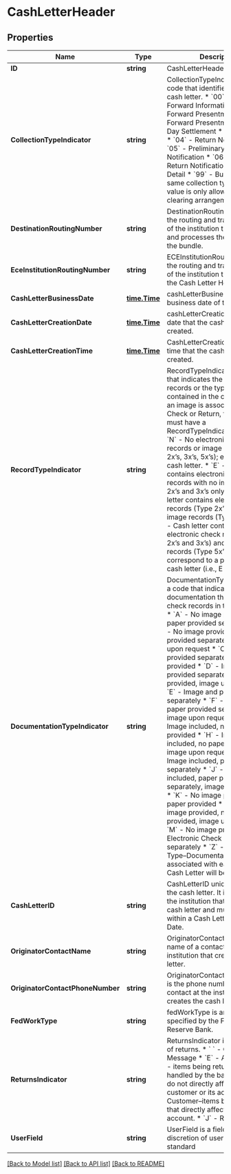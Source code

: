 # CashLetterHeader

## Properties

Name | Type | Description | Notes
------------ | ------------- | ------------- | -------------
**ID** | **string** | CashLetterHeader ID | [optional] 
**CollectionTypeIndicator** | **string** | CollectionTypeIndicator is a code that identifies the type of cash letter.  * &#x60;00&#x60; - Preliminary Forward Information * &#x60;01&#x60; - Forward Presentment * &#x60;02&#x60; - Forward Presentment - Same-Day Settlement * &#x60;03&#x60; - Return * &#x60;04&#x60; - Return Notification * &#x60;05&#x60; - Preliminary Return Notification * &#x60;06&#x60; - Final Return Notification * &#x60;20&#x60; - No Detail * &#x60;99&#x60; - Bundles not the same collection type. Use of the value is only allowed by clearing arrangement.  | [optional] 
**DestinationRoutingNumber** | **string** | DestinationRoutingNumber is the routing and transit number of the institution that receives and processes the cash letter or the bundle. | [optional] 
**EceInstitutionRoutingNumber** | **string** | ECEInstitutionRoutingNumber is the routing and transit number of the institution that creates the Cash Letter Header record. | [optional] 
**CashLetterBusinessDate** | [**time.Time**](time.Time.md) | cashLetterBusinessDate is the business date of the cash letter. | [optional] 
**CashLetterCreationDate** | [**time.Time**](time.Time.md) | cashLetterCreationDate is the date that the cash letter is created. | [optional] 
**CashLetterCreationTime** | [**time.Time**](time.Time.md) | CashLetterCreationTime is the time that the cash letter is created. | [optional] 
**RecordTypeIndicator** | **string** | RecordTypeIndicator is a code that indicates the presence of records or the type of records contained in the cash letter. If an image is associated with any Check or Return, the cash letter must have a RecordTypeIndicator of I or F.  * &#x60;N&#x60; - No electronic check records or image records (Type 2x’s, 3x’s, 5x’s); e.g., an empty cash letter. * &#x60;E&#x60; - Cash letter contains electronic check records with no images (Type 2x’s and 3x’s only). * &#x60;I&#x60; - Cash letter contains electronic check records (Type 2x’s, 3x’s) and image records (Type 5x’s). * &#x60;F&#x60; - Cash letter contains electronic check records (Type 2x’s and 3x’s) and image records (Type 5x’s) that correspond to a previously sent cash letter (i.e., E file).  | [optional] 
**DocumentationTypeIndicator** | **string** | DocumentationTypeIndicator is a code that indicates the type of documentation that supports all check records in the cash letter.  * &#x60;A&#x60; - No image provided, paper provided separately * &#x60;B&#x60; - No image provided, paper provided separately, image upon request * &#x60;C&#x60; - Image provided separately, no paper provided * &#x60;D&#x60; - Image provided separately, no paper provided, image upon request * &#x60;E&#x60; - Image and paper provided separately * &#x60;F&#x60; - Image and paper provided separately, image upon request * &#x60;G&#x60; - Image included, no paper provided * &#x60;H&#x60; - Image included, no paper provided, image upon request * &#x60;I&#x60; - Image included, paper provided separately * &#x60;J&#x60; - Image included, paper provided separately, image upon request * &#x60;K&#x60; - No image provided, no paper provided * &#x60;L&#x60; - No image provided, no paper provided, image upon request * &#x60;M&#x60; - No image provided, Electronic Check provided separately * &#x60;Z&#x60; - Not Same Type–Documentation associated with each item in Cash Letter will be different.  | [optional] 
**CashLetterID** | **string** | CashLetterID uniquely identifies the cash letter. It is assigned by the institution that creates the cash letter and must be unique within a Cash Letter Business Date. | [optional] 
**OriginatorContactName** | **string** | OriginatorContactName is the name of a contact at the institution that creates the cash letter. | [optional] 
**OriginatorContactPhoneNumber** | **string** | OriginatorContactPhoneNumber is the phone number of the contact at the institution that creates the cash letter. | [optional] 
**FedWorkType** | **string** | fedWorkType is any valid code specified by the Federal Reserve Bank. | [optional] 
**ReturnsIndicator** | **string** | ReturnsIndicator identifies type of returns.  * &#x60; &#x60; - Original Message * &#x60;E&#x60; - Administrative - items being returned that are handled by the bank and usually do not directly affect the customer or its account. * &#x60;R&#x60; - Customer–items being returned that directly affect a customer’s account. * &#x60;J&#x60; - Reject Return  | [optional] 
**UserField** | **string** | UserField is a field used at the discretion of users of the standard | [optional] 

[[Back to Model list]](../README.md#documentation-for-models) [[Back to API list]](../README.md#documentation-for-api-endpoints) [[Back to README]](../README.md)


